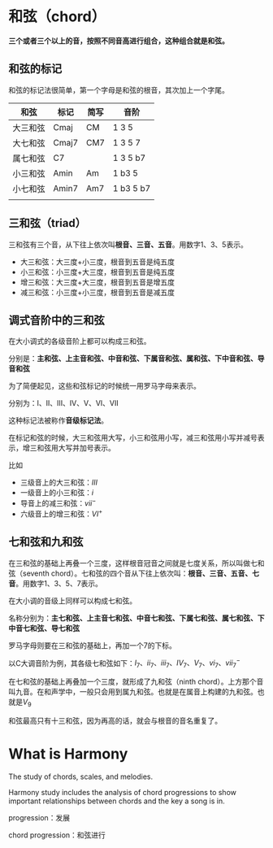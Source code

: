 # 和弦（chord）

**三个或者三个以上的音，按照不同音高进行组合，这种组合就是和弦。**









## 和弦的标记

和弦的标记法很简单，第一个字母是和弦的根音，其次加上一个字尾。



| 和弦     | 标记  | 简写 | 音阶      |
| -------- | ----- | ---- | --------- |
| 大三和弦 | Cmaj  | CM   | 1 3 5     |
| 大七和弦 | Cmaj7 | CM7  | 1 3 5 7   |
| 属七和弦 | C7    |      | 1 3 5 b7  |
| 小三和弦 | Amin  | Am   | 1 b3 5    |
| 小七和弦 | Amin7 | Am7  | 1 b3 5 b7 |
|          |       |      |           |



## 三和弦（triad）

三和弦有三个音，从下往上依次叫**根音、三音、五音**。用数字1、3、5表示。

- 大三和弦：大三度+小三度，根音到五音是纯五度
- 小三和弦：小三度+大三度，根音到五音是纯五度
- 增三和弦：大三度+大三度，根音到五音是增五度
- 减三和弦：小三度+小三度，根音到五音是减五度

## 调式音阶中的三和弦

在大小调式的各级音阶上都可以构成三和弦。

分别是：**主和弦、上主音和弦、中音和弦、下属音和弦、属和弦、下中音和弦、导音和弦**

为了简便起见，这些和弦标记的时候统一用罗马字母来表示。

分别为：I、II、III、IV、V、VI、VII

这种标记法被称作**音级标记法**。

在标记和弦的时候，大三和弦用大写，小三和弦用小写，减三和弦用小写并减号表示，增三和弦用大写并加号表示。

比如

- 三级音上的大三和弦：$III$
- 一级音上的小三和弦：$i$
- 导音上的减三和弦：$vii^-$
- 六级音上的增三和弦：$VI^+$

## 七和弦和九和弦

在三和弦的基础上再叠一个三度，这样根音冠音之间就是七度关系，所以叫做七和弦（seventh chord）。七和弦的四个音从下往上依次叫：**根音、三音、五音、七音**。用数字1、3、5、7表示。

在大小调的音级上同样可以构成七和弦。

名称分别为：**主七和弦、上主音七和弦、中音七和弦、下属七和弦、属七和弦、下中音七和弦、导七和弦**

罗马字母则要在三和弦的基础上，再加一个7的下标。

以C大调音阶为例，其各级七和弦如下：$I_7、ii_7、iii_7、IV_7、V_7、vi_7、vii_7^-$



在七和弦的基础上再叠加一个三度，就形成了九和弦（ninth chord）。上方那个音叫九音。在和声学中，一般只会用到属九和弦。也就是在属音上构建的九和弦。也就是$V_9$



和弦最高只有十三和弦，因为再高的话，就会与根音的音名重复了。



# What is Harmony

The study of chords, scales, and melodies.

Harmony study includes the analysis of chord progressions to show important relationships between chords and the key a song is in.

progression：发展

chord progression：和弦进行